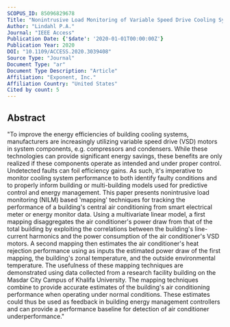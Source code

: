 ```yaml
---
SCOPUS_ID: 85096829678
Title: "Nonintrusive Load Monitoring of Variable Speed Drive Cooling Systems"
Author: "Lindahl P.A."
Journal: "IEEE Access"
Publication Date: {'$date': '2020-01-01T00:00:00Z'}
Publication Year: 2020
DOI: "10.1109/ACCESS.2020.3039408"
Source Type: "Journal"
Document Type: "ar"
Document Type Description: "Article"
Affiliation: "Exponent, Inc."
Affiliation Country: "United States"
Cited by count: 5
---
```


## Abstract
"To improve the energy efficiencies of building cooling systems, manufacturers are increasingly utilizing variable speed drive (VSD) motors in system components, e.g. compressors and condensers. While these technologies can provide significant energy savings, these benefits are only realized if these components operate as intended and under proper control. Undetected faults can foil efficiency gains. As such, it's imperative to monitor cooling system performance to both identify faulty conditions and to properly inform building or multi-building models used for predictive control and energy management. This paper presents nonintrusive load monitoring (NILM) based 'mapping' techniques for tracking the performance of a building's central air conditioning from smart electrical meter or energy monitor data. Using a multivariate linear model, a first mapping disaggregates the air conditioner's power draw from that of the total building by exploiting the correlations between the building's line-current harmonics and the power consumption of the air conditioner's VSD motors. A second mapping then estimates the air conditioner's heat rejection performance using as inputs the estimated power draw of the first mapping, the building's zonal temperature, and the outside environmental temperature. The usefulness of these mapping techniques are demonstrated using data collected from a research facility building on the Masdar City Campus of Khalifa University. The mapping techniques combine to provide accurate estimates of the building's air conditioning performance when operating under normal conditions. These estimates could thus be used as feedback in building energy management controllers and can provide a performance baseline for detection of air conditioner underperformance."
